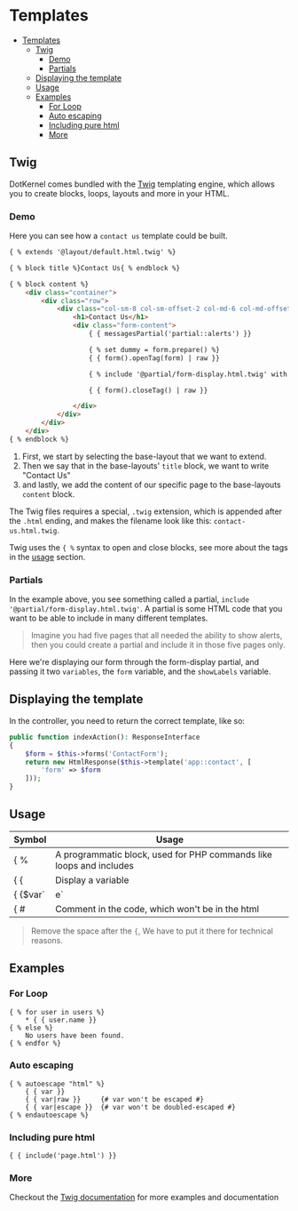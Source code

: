 # Templates

- [Templates](#templates)
    - [Twig](#twig)
        - [Demo](#demo)
        - [Partials](#partials)
    - [Displaying the template](#displaying-the-template)
    - [Usage](#usage)
    - [Examples](#examples)
        - [For Loop](#for-loop)
        - [Auto escaping](#auto-escaping)
        - [Including pure html](#including-pure-html)
        - [More](#more)

## Twig

DotKernel comes bundled with the [Twig](https://twig.symfony.com/) templating engine, which allows you to create blocks, loops, layouts and more in your HTML.

### Demo

Here you can see how a `contact us` template could be built.

```html
{ % extends '@layout/default.html.twig' %}

{ % block title %}Contact Us{ % endblock %}

{ % block content %}
    <div class="container">
        <div class="row">
            <div class="col-sm-8 col-sm-offset-2 col-md-6 col-md-offset-3 col-lg-6 col-lg-offset-3 no-padding forms">
                <h1>Contact Us</h1>
                <div class="form-content">
                    { { messagesPartial('partial::alerts') }}

                    { % set dummy = form.prepare() %}
                    { { form().openTag(form) | raw }}

                    { % include '@partial/form-display.html.twig' with {'form': form, 'showLabels': true} %}

                    { { form().closeTag() | raw }}

                </div>
            </div>
        </div>
    </div>
{ % endblock %}
```

1) First, we start by selecting the base-layout that we want to extend.
1) Then we say that in the base-layouts' `title` block, we want to write "Contact Us"
1) and lastly, we add the content of our specific page to the base-layouts `content` block.

The Twig files requires a special, `.twig` extension, which is appended after the `.html` ending, and makes the filename look like this: `contact-us.html.twig`.

Twig uses the `{ %` syntax to open and close blocks, see more about the tags in the [usage](#usage) section.

### Partials

In the example above, you see something called a partial, `include '@partial/form-display.html.twig'`.
A partial is some HTML code that you want to be able to include in many different templates.

> Imagine you had five pages that all needed the ability to show alerts, then you could create a partial and include it in those five pages only.

Here we're displaying our form through the form-display partial, and passing it two `variables`, the `form` variable, and the `showLabels` variable.

## Displaying the template

In the controller, you need to return the correct template, like so:

```php
public function indexAction(): ResponseInterface
{
    $form = $this->forms('ContactForm');
    return new HtmlResponse($this->template('app::contact', [
        'form' => $form
    ]));
}
```

## Usage

| Symbol     | Usage |
|------------|-------|
| { %        |  A programmatic block, used for PHP commands like loops and includes |
| { {         | Display a variable |
| { {$var`|e` | Display an escaped variable, the `|e` means escape |
| { #         | Comment in the code, which won't be in the html |

> Remove the space after the `{`, We have to put it there for technical reasons.

## Examples

### For Loop

```twig
{ % for user in users %}
    * { { user.name }}
{ % else %}
    No users have been found.
{ % endfor %}
```

### Auto escaping

```twig
{ % autoescape "html" %}
    { { var }}
    { { var|raw }}     {# var won't be escaped #}
    { { var|escape }}  {# var won't be doubled-escaped #}
{ % endautoescape %}
```

### Including pure html

```twig
{ { include('page.html') }}
```

### More

Checkout the [Twig documentation](https://twig.symfony.com/doc/2.x/) for more examples and documentation

